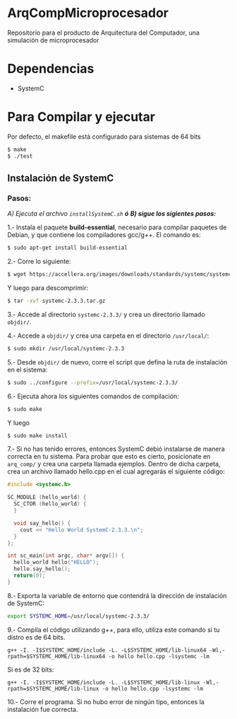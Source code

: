 # ArqCompMicroprocesador
Repositorio para el producto de Arquitectura del Computador, una simulación de microprocesador

# Dependencias

* SystemC

# Para Compilar y ejecutar

Por defecto, el makefile está configurado para sistemas de 64 bits
```sh
$ make
$ ./test
```

## Instalación de SystemC

### Pasos:

 _A) Ejecuta el archivo `installSystemC.sh`_
 _**ó**
 **B) sigue los sigientes pasos:**_

1.- Instala el paquete **build-essential**, necesario para compilar paquetes de Debian, y que contiene los compiladores gcc/g++. El comando es:

```sh
$ sudo apt-get install build-essential
```

2.- Corre lo siguiente:

```sh
$ wget https://accellera.org/images/downloads/standards/systemc/systemc-2.3.3.tar.gz
```
Y luego para descomprimir:
```sh
$ tar -xvf systemc-2.3.3.tar.gz
```

3.- Accede al directorio `systemc-2.3.3/` y crea un directorio llamado `objdir/`.

4.- Accede a `objdir/` y crea una carpeta en el directorio `/usr/local/`:

```sh
$ sudo mkdir /usr/local/systemc-2.3.3
```

5.- Desde `objdir/` de nuevo, corre el script que defina la ruta de instalación en el sistema:

```sh
$ sudo ../configure --prefix=/usr/local/systemc-2.3.3/
```

6.- Ejecuta ahora los siguientes comandos de compilación:

```sh
$ sudo make
```
 Y luego
```sh
$ sudo make install

```

7.- Si no has tenido errores, entonces SystemC debió instalarse de manera correcta en tu sistema. Para probar que esto es cierto, posicionate en `arq_comp/` y crea una carpeta llamada ejemplos. Dentro de dicha carpeta, crea un archivo llamado hello.cpp en el cual agregarás el siguiente código:

```c++
#include <systemc.h>

SC_MODULE (hello_world) {
  SC_CTOR (hello_world) {
  }

  void say_hello() {
    cout << "Hello World SystemC-2.3.3.\n";
  }
};

int sc_main(int argc, char* argv[]) {
  hello_world hello("HELLO");
  hello.say_hello();
  return(0);
}
```

8.- Exporta la variable de entorno que contendrá la dirección de instalación de SystemC:

```sh
export SYSTEMC_HOME=/usr/local/systemc-2.3.3/
```

9.- Compila el código utilizando g++, para ello, utiliza este comando si tu distro es de 64 bits.

```
g++ -I. -I$SYSTEMC_HOME/include -L. -L$SYSTEMC_HOME/lib-linux64 -Wl,-rpath=$SYSTEMC_HOME/lib-linux64 -o hello hello.cpp -lsystemc -lm
```

Si es de 32 bits:

```
g++ -I. -I$SYSTEMC_HOME/include -L. -L$SYSTEMC_HOME/lib-linux -Wl,-rpath=$SYSTEMC_HOME/lib-linux -o hello hello.cpp -lsystemc -lm
```

10.- Corre el programa. Si no hubo error de ningún tipo, entonces la instalación fue correcta.
